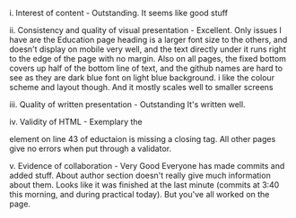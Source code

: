 i. Interest of content - Outstanding.
    It seems like good stuff

ii. Consistency and quality of visual presentation - Excellent.
    Only issues I have are the Education page heading is a larger font size to the others, and doesn't display on mobile very well, and the text directly under it runs right to the edge of the page with no margin. Also on all pages, the fixed bottom covers up half of the bottom line of text, and the github names are hard to see as they are dark blue font on light blue background. i like the colour scheme and layout though. And it mostly scales well to smaller screens

iii. Quality of written presentation - Outstanding
    It's written well.

iv. Validity of HTML - Exemplary
     the <div class="container-fluid"> element on line 43 of eductaion is missing a closing tag. All other pages give no errors when put through a validator.

v. Evidence of collaboration - Very Good
    Everyone has made commits and added stuff. About author section doesn't really give much information about them. Looks like it was finished at the last minute (commits at 3:40 this morning, and during practical today). But you've all worked on the page.